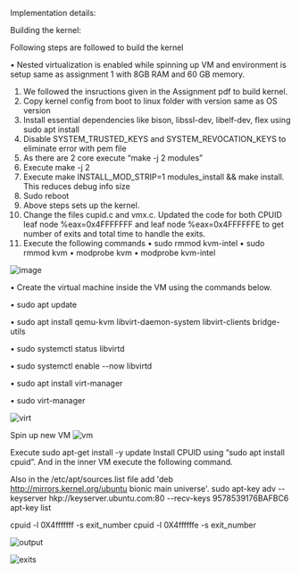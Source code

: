 Implementation details:

Building the kernel:

Following steps are followed to build the kernel

•	Nested virtualization is enabled while spinning up VM and environment is setup same as assignment 1 with 8GB RAM and 60 GB memory.
1.	We followed the insructions given in the Assignment pdf to build kernel.
2.	Copy kernel config from boot to linux folder with version same as OS version
3.	Install essential dependencies like bison, libssl-dev, libelf-dev, flex using sudo apt install
4.	Disable SYSTEM_TRUSTED_KEYS and SYSTEM_REVOCATION_KEYS to eliminate error with pem file
5.	As there are 2 core execute “make -j 2 modules”
6.	Execute make -j 2
7.	Execute make INSTALL_MOD_STRIP=1 modules_install && make install. This reduces debug info size
8.	Sudo reboot
9.	Above steps sets up the kernel.
10.	Change the files cupid.c and vmx.c. Updated the code for both CPUID leaf node %eax=0x4FFFFFFF and leaf node %eax=0x4FFFFFFE to get number of exits and total time to handle the exits.
11.	Execute the following commands 
•	sudo rmmod kvm-intel
•	sudo rmmod kvm
•	modprobe kvm
•	modprobe kvm-intel

![image](https://user-images.githubusercontent.com/78889688/164883343-53ac6de6-3f50-4397-95be-320aaf50dd33.png)


 

•	 Create the virtual machine inside the VM using the commands below.

•	sudo apt update

•	sudo apt install qemu-kvm libvirt-daemon-system libvirt-clients bridge-utils

•	sudo systemctl status libvirtd

•	sudo systemctl enable --now libvirtd

•	sudo apt install virt-manager

•	sudo virt-manager


![virt](https://user-images.githubusercontent.com/78889688/164883673-1b14fedc-72ca-4ad0-8365-7b9b56b01a00.png)

Spin up new VM
![vm](https://user-images.githubusercontent.com/78889688/164883936-276eb656-e027-4d41-95bc-7e16ce48e90d.png)
 
Execute sudo apt-get install -y update
Install CPUID using “sudo apt install cpuid”. And in the inner VM execute the following command. 

Also in the /etc/apt/sources.list file add 'deb http://mirrors.kernel.org/ubuntu bionic main universe'.
 sudo apt-key adv --keyserver hkp://keyserver.ubuntu.com:80 --recv-keys 9578539176BAFBC6
 apt-key list

cpuid -l 0X4fffffff -s exit_number 
cpuid -l 0X4ffffffe -s exit_number


![output](https://user-images.githubusercontent.com/78889688/165623690-a7fa51cd-4358-45cd-bf16-ef3ecd4bc520.png)

![exits](https://user-images.githubusercontent.com/78889688/165623701-737aad53-8657-498b-a522-5069bae1c1df.png)


